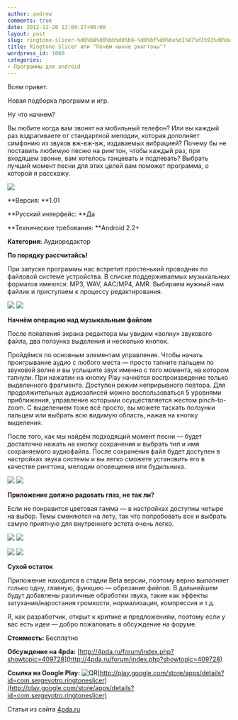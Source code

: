 ```yaml
---
author: andrew
comments: true
date: 2012-12-20 12:09:27+00:00
layout: post
slug: ringtone-slicer-%d0%b8%d0%bb%d0%b8-%d0%bf%d0%be%d1%87%d1%91%d0%bc-%d0%bd%d1%8b%d0%bd%d1%87%d0%b5-%d1%80%d0%b8%d0%bd%d0%b3%d1%82%d0%be%d0%bd%d1%8b
title: Ringtone Slicer или "Почём нынче рингтоны"?
wordpress_id: 1060
categories:
- Программы для android
---
```


Всем привет.





Новая подборка программ и игр.





Ну что начнем?





Вы любите когда вам звонят на мобильный телефон? Или вы каждый раз вздрагиваете от стандартной мелодии, которая дополняет симфонию из звуков вж-вж-вж, издаваемых вибрацией? Почему бы не поставить любимую песню на рингтон, чтобы каждый раз, при входящем звонке, вам хотелось танцевать и подпевать? Выбрать лучший момент песни для этих целей вам поможет программа, о которой я расскажу.





![](http://s.4pda.ru/wp-content/uploads/2012/12/featured-graphic-480x234.png)


 <!-- more -->

**Версия: **1.01





**Русский интерфейс: **Да





**Технические требования: **Android 2.2+





**Категория:** Аудиоредактор









**По порядку рассчитайсь!**





При запуске программы нас встретит простенький проводник по файловой системе устройства. В списке поддерживаемых музыкальных форматов имеются: MP3, WAV, AAC/MP4, AMR. Выбираем нужный нам файлик и приступаем к процессу редактирования.





![](http://s.4pda.ru/wp-content/uploads/2012/12/screenshot_2012-12-18-19-20-33-291x480.png)
![](http://s.4pda.ru/wp-content/uploads/2012/12/screenshot_2012-12-18-19-21-36-291x480.png)







**Начнём операцию над музыкальным файлом**





После появления экрана редактора мы увидим «волну» звукового файла, два ползунка выделения и несколько кнопок.





Пройдёмся по основным элементам управления. Чтобы начать проигрывание аудио с любого места — просто тапните пальцем по звуковой волне и вы услышите звук именно с того момента, на котором тапнули. При нажатии на кнопку Play начнётся воспроизведение только выделенного фрагмента. Доступен режим неприрывного повтора. Для продолжительных аудиозаписей можно воспользоваться 5 уровнями приближения, управление которыми осуществляется жестом pinch-to-zoom. С выделением тоже всё просто, вы можете таскать ползунки пальцем или выбрать всю видимую область, нажав на кнопку выделения.





После того, как мы найдём подходящий момент песни — будет достаточно нажать на кнопку сохранения и выбрать тип и имя сохраняемого аудиофайла. После сохранения файл будет доступен в настройках звука системы и вы легко сможете установить его в качестве рингтона, мелодии оповещения или будильника.





![](http://s.4pda.ru/wp-content/uploads/2012/12/screenshot_2012-12-18-19-23-11-291x480.png)
![](http://s.4pda.ru/wp-content/uploads/2012/12/screenshot_2012-12-18-19-23-24-291x480.png)







**Приложение должно радовать глаз, не так ли?**





Если не понравится цветовая гамма — в настройках доступны четыре на выбор. Темы сменяются на лету, так что попробовать все и выбрать самую приятную для внутреннего эстета очень легко.





![](http://s.4pda.ru/wp-content/uploads/2012/12/screenshot_2012-12-18-19-59-16-480x288.png)
![](http://s.4pda.ru/wp-content/uploads/2012/12/screenshot_2012-12-18-19-59-10-480x288.png)



![](http://s.4pda.ru/wp-content/uploads/2012/12/screenshot_2012-12-18-19-59-03-480x288.png)
![](http://s.4pda.ru/wp-content/uploads/2012/12/screenshot_2012-12-18-19-58-56-480x288.png)







**Сухой остаток**





Приложение находится в стадии Beta версии, поэтому верно выполняет только одну, главную, функцию — обрезание файлов. В дальнейшем будут добавлены различные обработки звука, такие как эффекты затухания/наростания громкости, нормализация, компрессия и т.д.





Я, как разработчик, открыт к критике и предложениям, поэтому если у вас есть идеи — добро пожаловать в обсуждение на форуме.





**Стоимость:** Бесплатно





**Обсуждение на 4pda:** [http://4pda.ru/forum/index.php?showtopic=409728](http://4pda.ru/forum/index.php?showtopic=409728)





**Ссылка на Google Play:** ![QR](http://s.4pda.ru/forum/style_images/1/qr_code.gif)[http://play.google.com/store/apps/details?id=com.sergeyotro.ringtoneslicer](http://play.google.com/store/apps/details?id=com.sergeyotro.ringtoneslicer)





Статья из сайта [4pda.ru](http://4pda.ru/2012/12/18/83145/)
